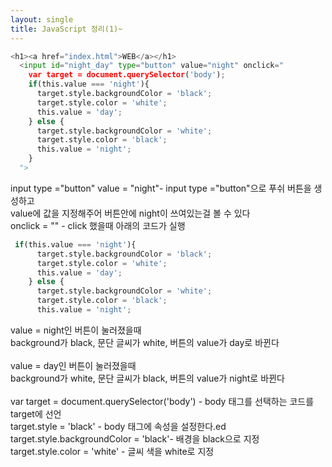```yaml
---
layout: single
title: JavaScript 정리(1)~
---
```

```python
<h1><a href="index.html">WEB</a></h1>
  <input id="night_day" type="button" value="night" onclick="
    var target = document.querySelector('body');
    if(this.value === 'night'){
      target.style.backgroundColor = 'black';
      target.style.color = 'white';
      this.value = 'day';
    } else {
      target.style.backgroundColor = 'white';
      target.style.color = 'black';
      this.value = 'night';
    }
  ">
```

input type ="button" value = "night"- input type ="button"으로 푸쉬 버튼을 생성하고<br>
value에 값을 지정해주어 버튼안에 night이 쓰여있는걸 볼 수 있다<br>
onclick = "" - click 했을때 아래의 코드가 실행 

```python
 if(this.value === 'night'){
      target.style.backgroundColor = 'black';
      target.style.color = 'white';
      this.value = 'day';
    } else {
      target.style.backgroundColor = 'white';
      target.style.color = 'black';
      this.value = 'night';
```

value = night인 버튼이 눌러졌을때<br>
background가 black, 문단 글씨가 white, 버튼의 value가 day로 바뀐다 <br>
<br>
value = day인 버튼이 눌러졌을때<br>
background가 white, 문단 글씨가 black, 버튼의 value가 night로 바뀐다 <br>
<br>
var target = document.querySelector('body') - body 태그를 선택하는 코드를 target에 선언 <br>
target.style = 'black' - body 태그에 속성을 설정한다.ed<br>
target.style.backgroundColor = 'black'- 배경을 black으로 지정 <br>
target.style.color = 'white' - 글씨 색을 white로 지정 

